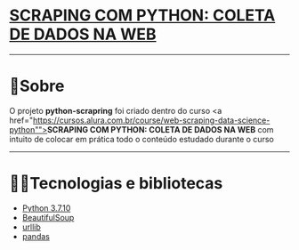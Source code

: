<h1><a href="https://cursos.alura.com.br/course/web-scraping-data-science-python">SCRAPING COM PYTHON: COLETA DE DADOS NA WEB</a></h1>

---

# :bookmark_tabs:Sobre

O projeto **python-scrapring** foi criado dentro do curso 
<a href="https://cursos.alura.com.br/course/web-scraping-data-science-python""><b>SCRAPING COM PYTHON: COLETA DE DADOS NA WEB</b><a/>
com intuito de colocar em prática
todo o conteúdo estudado durante o curso

---
# :man_technologist:Tecnologias e bibliotecas
- [Python 3.7.10](https://www.python.org/)
- [BeautifulSoup](https://www.crummy.com/software/BeautifulSoup/bs4/doc/)
- [urllib](https://docs.python.org/3/library/urllib.html)
- [pandas](https://pandas.pydata.org/)